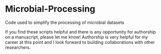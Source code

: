 # Microbial-Processing
 Code used to simplify the processing of microbial datasets
 
 If you find these scripts helpful and there is any opportunity for authorship on a manuscript, please let me know! Authorship is very helpful for my career at this point and I look forward to building collaborations with other researchers. 
